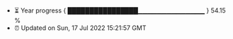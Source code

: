 - ⏳ Year progress { ████████████████▁▁▁▁▁▁▁▁▁▁▁▁▁▁ } 54.15 %
- ⏰ Updated on Sun, 17 Jul 2022 15:21:57 GMT

